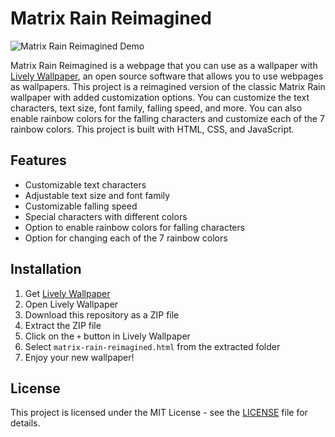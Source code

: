 # Matrix Rain Reimagined

![Matrix Rain Reimagined Demo](./preview.gif)

Matrix Rain Reimagined is a webpage that you can use as a wallpaper with [Lively Wallpaper](https://rocksdanister.github.io/lively/), an open source software that allows you to use webpages as wallpapers. This project is a reimagined version of the classic Matrix Rain wallpaper with added customization options. You can customize the text characters, text size, font family, falling speed, and more. You can also enable rainbow colors for the falling characters and customize each of the 7 rainbow colors. This project is built with HTML, CSS, and JavaScript. 

## Features

- Customizable text characters
- Adjustable text size and font family
- Customizable falling speed
- Special characters with different colors
- Option to enable rainbow colors for falling characters
- Option for changing each of the 7 rainbow colors

## Installation

1. Get [Lively Wallpaper](https://rocksdanister.github.io/lively/)
2. Open Lively Wallpaper
3. Download this repository as a ZIP file
4. Extract the ZIP file
5. Click on the `+` button in Lively Wallpaper
6. Select `matrix-rain-reimagined.html` from the extracted folder
7. Enjoy your new wallpaper!

## License

This project is licensed under the MIT License - see the [LICENSE](LICENSE) file for details.